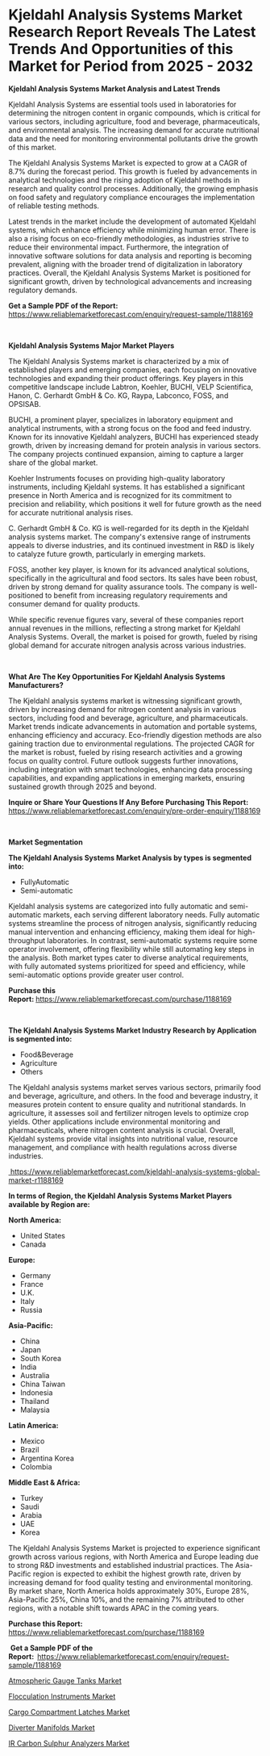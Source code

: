 <p><h1>Kjeldahl Analysis Systems Market Research Report Reveals The Latest Trends And Opportunities of this Market for Period from 2025 - 2032</h1></p><p><strong>Kjeldahl Analysis Systems Market Analysis and Latest Trends</strong></p>
<p><p>Kjeldahl Analysis Systems are essential tools used in laboratories for determining the nitrogen content in organic compounds, which is critical for various sectors, including agriculture, food and beverage, pharmaceuticals, and environmental analysis. The increasing demand for accurate nutritional data and the need for monitoring environmental pollutants drive the growth of this market.</p><p>The Kjeldahl Analysis Systems Market is expected to grow at a CAGR of 8.7% during the forecast period. This growth is fueled by advancements in analytical technologies and the rising adoption of Kjeldahl methods in research and quality control processes. Additionally, the growing emphasis on food safety and regulatory compliance encourages the implementation of reliable testing methods.</p><p>Latest trends in the market include the development of automated Kjeldahl systems, which enhance efficiency while minimizing human error. There is also a rising focus on eco-friendly methodologies, as industries strive to reduce their environmental impact. Furthermore, the integration of innovative software solutions for data analysis and reporting is becoming prevalent, aligning with the broader trend of digitalization in laboratory practices. Overall, the Kjeldahl Analysis Systems Market is positioned for significant growth, driven by technological advancements and increasing regulatory demands.</p></p>
<p><strong>Get a Sample PDF of the Report:&nbsp;</strong> <a href="https://www.reliablemarketforecast.com/enquiry/request-sample/1188169?utm_campaign=1102&utm_medium=2&utm_source=Github&utm_content=ia&utm_term=30032025&utm_id=kjeldahl-analysis-systems">https://www.reliablemarketforecast.com/enquiry/request-sample/1188169</a></p>
<p>&nbsp;</p>
<p><strong>Kjeldahl Analysis Systems Major Market Players</strong></p>
<p><p>The Kjeldahl Analysis Systems market is characterized by a mix of established players and emerging companies, each focusing on innovative technologies and expanding their product offerings. Key players in this competitive landscape include Labtron, Koehler, BUCHI, VELP Scientifica, Hanon, C. Gerhardt GmbH & Co. KG, Raypa, Labconco, FOSS, and OPSISAB.</p><p>BUCHI, a prominent player, specializes in laboratory equipment and analytical instruments, with a strong focus on the food and feed industry. Known for its innovative Kjeldahl analyzers, BUCHI has experienced steady growth, driven by increasing demand for protein analysis in various sectors. The company projects continued expansion, aiming to capture a larger share of the global market.</p><p>Koehler Instruments focuses on providing high-quality laboratory instruments, including Kjeldahl systems. It has established a significant presence in North America and is recognized for its commitment to precision and reliability, which positions it well for future growth as the need for accurate nutritional analysis rises.</p><p>C. Gerhardt GmbH & Co. KG is well-regarded for its depth in the Kjeldahl analysis systems market. The company's extensive range of instruments appeals to diverse industries, and its continued investment in R&D is likely to catalyze future growth, particularly in emerging markets.</p><p>FOSS, another key player, is known for its advanced analytical solutions, specifically in the agricultural and food sectors. Its sales have been robust, driven by strong demand for quality assurance tools. The company is well-positioned to benefit from increasing regulatory requirements and consumer demand for quality products.</p><p>While specific revenue figures vary, several of these companies report annual revenues in the millions, reflecting a strong market for Kjeldahl Analysis Systems. Overall, the market is poised for growth, fueled by rising global demand for accurate nitrogen analysis across various industries.</p></p>
<p>&nbsp;</p>
<p><strong>What Are The Key Opportunities For Kjeldahl Analysis Systems Manufacturers?</strong></p>
<p><p>The Kjeldahl analysis systems market is witnessing significant growth, driven by increasing demand for nitrogen content analysis in various sectors, including food and beverage, agriculture, and pharmaceuticals. Market trends indicate advancements in automation and portable systems, enhancing efficiency and accuracy. Eco-friendly digestion methods are also gaining traction due to environmental regulations. The projected CAGR for the market is robust, fueled by rising research activities and a growing focus on quality control. Future outlook suggests further innovations, including integration with smart technologies, enhancing data processing capabilities, and expanding applications in emerging markets, ensuring sustained growth through 2025 and beyond.</p></p>
<p><strong>Inquire or Share Your Questions If Any Before Purchasing This Report:</strong> <a href="https://www.reliablemarketforecast.com/enquiry/pre-order-enquiry/1188169?utm_campaign=1102&utm_medium=2&utm_source=Github&utm_content=ia&utm_term=30032025&utm_id=kjeldahl-analysis-systems">https://www.reliablemarketforecast.com/enquiry/pre-order-enquiry/1188169</a></p>
<p>&nbsp;</p>
<p><strong>Market Segmentation</strong></p>
<p><strong>The Kjeldahl Analysis Systems Market Analysis by types is segmented into:</strong></p>
<p><ul><li>FullyAutomatic</li><li>Semi-automatic</li></ul></p>
<p><p>Kjeldahl analysis systems are categorized into fully automatic and semi-automatic markets, each serving different laboratory needs. Fully automatic systems streamline the process of nitrogen analysis, significantly reducing manual intervention and enhancing efficiency, making them ideal for high-throughput laboratories. In contrast, semi-automatic systems require some operator involvement, offering flexibility while still automating key steps in the analysis. Both market types cater to diverse analytical requirements, with fully automated systems prioritized for speed and efficiency, while semi-automatic options provide greater user control.</p></p>
<p><strong>Purchase this Report:&nbsp;</strong><a href="https://www.reliablemarketforecast.com/purchase/1188169?utm_campaign=1102&utm_medium=2&utm_source=Github&utm_content=ia&utm_term=30032025&utm_id=kjeldahl-analysis-systems">https://www.reliablemarketforecast.com/purchase/1188169</a></p>
<p>&nbsp;</p>
<p><strong>The Kjeldahl Analysis Systems Market Industry Research by Application is segmented into:</strong></p>
<p><ul><li>Food&Beverage</li><li>Agriculture</li><li>Others</li></ul></p>
<p><p>The Kjeldahl analysis systems market serves various sectors, primarily food and beverage, agriculture, and others. In the food and beverage industry, it measures protein content to ensure quality and nutritional standards. In agriculture, it assesses soil and fertilizer nitrogen levels to optimize crop yields. Other applications include environmental monitoring and pharmaceuticals, where nitrogen content analysis is crucial. Overall, Kjeldahl systems provide vital insights into nutritional value, resource management, and compliance with health regulations across diverse industries.</p></p>
<p><a href="https://www.reliablemarketforecast.com/kjeldahl-analysis-systems-global-market-r1188169?utm_campaign=1102&utm_medium=2&utm_source=Github&utm_content=ia&utm_term=30032025&utm_id=kjeldahl-analysis-systems">&nbsp;https://www.reliablemarketforecast.com/kjeldahl-analysis-systems-global-market-r1188169</a></p>
<p><strong>In terms of Region, the Kjeldahl Analysis Systems Market Players available by Region are:</strong></p>
<p>
    <p> <strong> North America: </strong>
        <ul>
            <li>United States</li>
            <li>Canada</li>
        </ul>
        </p> 
    <p> <strong> Europe: </strong>
        <ul>
            <li>Germany</li>
            <li>France</li>
            <li>U.K.</li>
            <li>Italy</li>
            <li>Russia</li>
        </ul>
        </p> 
    <p> <strong> Asia-Pacific: </strong>
        <ul>
            <li>China</li>
            <li>Japan</li>
            <li>South Korea</li>
            <li>India</li>
            <li>Australia</li>
            <li>China Taiwan</li>
            <li>Indonesia</li>
            <li>Thailand</li>
            <li>Malaysia</li>
        </ul>
        </p> 
    <p> <strong> Latin America: </strong>
        <ul>
            <li>Mexico</li>
            <li>Brazil</li>
            <li>Argentina Korea</li>
            <li>Colombia</li>
        </ul>
        </p> 
    <p> <strong> Middle East & Africa: </strong>
        <ul>
            <li>Turkey</li>
            <li>Saudi</li>
            <li>Arabia</li>
            <li>UAE</li>
            <li>Korea</li>
        </ul>
    </p>
    </p>
<p><p>The Kjeldahl Analysis Systems Market is projected to experience significant growth across various regions, with North America and Europe leading due to strong R&D investments and established industrial practices. The Asia-Pacific region is expected to exhibit the highest growth rate, driven by increasing demand for food quality testing and environmental monitoring. By market share, North America holds approximately 30%, Europe 28%, Asia-Pacific 25%, China 10%, and the remaining 7% attributed to other regions, with a notable shift towards APAC in the coming years.</p></p>
<p><strong>Purchase this Report: </strong><a href="https://www.reliablemarketforecast.com/purchase/1188169?utm_campaign=1102&utm_medium=2&utm_source=Github&utm_content=ia&utm_term=30032025&utm_id=kjeldahl-analysis-systems">https://www.reliablemarketforecast.com/purchase/1188169</a></p>
<p>&nbsp;<strong>Get a Sample PDF of the Report:&nbsp;&nbsp;</strong><a href="https://www.reliablemarketforecast.com/enquiry/request-sample/1188169?utm_campaign=1102&utm_medium=2&utm_source=Github&utm_content=ia&utm_term=30032025&utm_id=kjeldahl-analysis-systems">https://www.reliablemarketforecast.com/enquiry/request-sample/1188169</a></p>
<p><strong></strong></p>
<p><p><a href="https://github.com/yaldotiedegq/Market-Research-Report-List-1/blob/main/atmospheric-gauge-tanks-market.md?utm_campaign=1102&utm_medium=2&utm_source=Github&utm_content=ia&utm_term=30032025&utm_id=kjeldahl-analysis-systems">Atmospheric Gauge Tanks Market</a></p><p><a href="https://github.com/sacmatidora/Market-Research-Report-List-1/blob/main/flocculation-instruments-market.md?utm_campaign=1102&utm_medium=2&utm_source=Github&utm_content=ia&utm_term=30032025&utm_id=kjeldahl-analysis-systems">Flocculation Instruments Market</a></p><p><a href="https://github.com/zalubakoraka/Market-Research-Report-List-1/blob/main/cargo-compartment-latches-market.md?utm_campaign=1102&utm_medium=2&utm_source=Github&utm_content=ia&utm_term=30032025&utm_id=kjeldahl-analysis-systems">Cargo Compartment Latches Market</a></p><p><a href="https://github.com/shiahbuyerin/Market-Research-Report-List-1/blob/main/diverter-manifolds-market.md?utm_campaign=1102&utm_medium=2&utm_source=Github&utm_content=ia&utm_term=30032025&utm_id=kjeldahl-analysis-systems">Diverter Manifolds Market</a></p><p><a href="https://github.com/airitaursela/Market-Research-Report-List-1/blob/main/ir-carbon-sulphur-analyzers-market.md?utm_campaign=1102&utm_medium=2&utm_source=Github&utm_content=ia&utm_term=30032025&utm_id=kjeldahl-analysis-systems">IR Carbon Sulphur Analyzers Market</a></p></p>